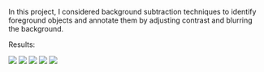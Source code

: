 In this project, I considered background subtraction techniques to identify foreground objects and annotate them by adjusting contrast and blurring the background.

Results:

![](Results/CNT.gif)
![](Results/GMG.gif)
![](Results/KNN.gif)
![](Results/MOG.gif)
![](Results/MOG2.gif)
